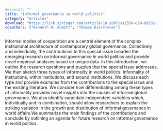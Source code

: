 ```yaml
---
#excerpt: ""
title: "Informal governance in world politics"
category: "Articles"
download: "https://link.springer.com/article/10.1007/s11558-020-09382-1"
coauthors: ["Kenneth W. Abbott", "Thomas Biersteker"]
---
```

Informal modes of cooperation are a central element of the complex institutional
architecture of contemporary global governance. Collectively and individually, the
contributions to this special issue broaden the emerging research on informal governance
in world politics and provide novel empirical analyses based on unique data. In
this introduction, we outline the research questions and puzzles that the special issue
addresses. We then sketch three types of informality in world politics: Informality of
institutions, within institutions, and around institutions. We discuss each type and
provide examples from the contributions to the special issue and the existing literature.
We consider how differentiating among these types of informality provides novel
insights into the causes of informal global governance. We also identify candidate
independent variables which, individually and in combination, should allow researchers
to explain the striking variation in the growth and distribution of informal governance
in world affairs.We summarize the main findings of the contributions and conclude by
outlining an agenda for future research on informal governance in world politics.

